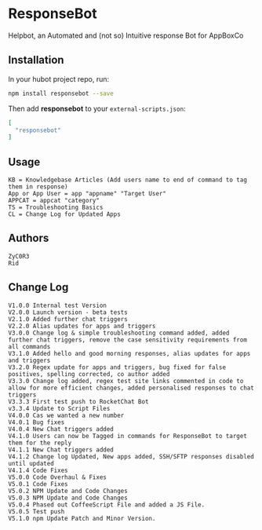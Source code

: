 # ResponseBot
Helpbot, an Automated and (not so) Intuitive response Bot for AppBoxCo

## Installation

In your hubot project repo, run:

``` bash
npm install responsebot --save
```

Then add **responsebot** to your `external-scripts.json`:

``` json
[
  "responsebot"
]
```

## Usage

```
KB = Knowledgebase Articles (Add users name to end of command to tag them in response)
App or App User = app "appname" "Target User"
APPCAT = appcat "category"
TS = Troubleshooting Basics
CL = Change Log for Updated Apps
```

## Authors

```
ZyC0R3
Rid
```

## Change Log

```
V1.0.0 Internal test Version
V2.0.0 Launch version - beta tests
V2.1.0 Added further chat triggers
V2.2.0 Alias updates for apps and triggers
V3.0.0 Change log & simple troubleshooting command added, added further chat triggers, remove the case sensitivity requirements from all commands
V3.1.0 Added hello and good morning responses, alias updates for apps and triggers
V3.2.0 Regex update for apps and triggers, bug fixed for false positives, spelling corrected, co author added
V3.3.0 Change log added, regex test site links commented in code to allow for more efficient changes, added personalised responses to chat triggers
V3.3.3 First test push to RocketChat Bot
v3.3.4 Update to Script Files
V4.0.0 Cas we wanted a new number
V4.0.1 Bug fixes
V4.0.4 New Chat triggers added
V4.1.0 Users can now be Tagged in commands for ResponseBot to target them for the reply
V4.1.1 New Chat triggers added
V4.1.2 Change log Updated, New apps added, SSH/SFTP responses disabled until updated
V4.1.4 Code Fixes
V5.0.0 Code Overhaul & Fixes
V5.0.1 Code Fixes
V5.0.2 NPM Update and Code Changes
V5.0.3 NPM Update and Code Changes
V5.0.4 Phased out CoffeeScript File and added a JS File.
V5.0.5 Test push
V5.1.0 npm Update Patch and Minor Version. 
```
